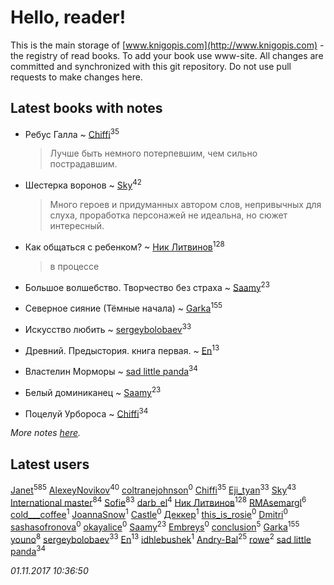 # Hello, reader!
This is the main storage of [www.knigopis.com](http://www.knigopis.com) - the registry of read books.
To add your book use www-site. All changes are committed and synchronized with this git repository.
Do not use pull requests to make changes here.


## Latest books with notes
* Ребус Галла ~ [Chiffi](users/105/105831994080785626680-google)<sup>35</sup>
    > Лучше быть немного потерпевшим, чем сильно пострадавшим.

* Шестерка воронов ~ [Sky](users/118/118049897850017649660-google)<sup>42</sup>
    > Много героев и придуманных автором слов, непривычных для слуха, проработка персонажей не идеальна, но сюжет интересный.

* Как общаться с ребенком? ~ [Ник Литвинов](users/241/241974816-vkontakte)<sup>128</sup>
    > в процессе

* Большое волшебство. Творчество без страха ~ [Saamy](users/115/115226508-vkontakte)<sup>23</sup>

* Северное сияние (Тёмные начала) ~ [Garka](users/115/115753719718250012620-google)<sup>155</sup>

* Искусство любить ~ [sergeybolobaev](users/379/37918255-vkontakte)<sup>33</sup>

* Древний. Предыстория. книга первая. ~ [En](users/333/333646551-vkontakte)<sup>13</sup>

* Властелин Морморы ~ [sad little panda](users/188/1882525281990290-facebook)<sup>34</sup>

* Белый доминиканец ~ [Saamy](users/115/115226508-vkontakte)<sup>23</sup>

* Поцелуй Урбороса ~ [Chiffi](users/105/105831994080785626680-google)<sup>34</sup>


_More notes [here](latest_books_with_notes.md)._


## Latest users
[Janet](users/108/108113656204404967440-google)<sup>585</sup> 
[AlexeyNovikov](users/170/170278332-vkontakte)<sup>40</sup> 
[coltranejohnson](users/330/330150317-vkontakte)<sup>0</sup> 
[Chiffi](users/105/105831994080785626680-google)<sup>35</sup> 
[Eji_tyan](users/235/2352103981-twitter)<sup>33</sup> 
[Sky](users/118/118049897850017649660-google)<sup>43</sup> 
[International master](users/741/74140988-vkontakte)<sup>84</sup> 
[Sofie](users/485/48568611-vkontakte)<sup>83</sup> 
[darb_el](users/184/184135339-vkontakte)<sup>4</sup> 
[Ник Литвинов](users/241/241974816-vkontakte)<sup>128</sup> 
[RMAsemargl](users/117/117414656376251989959-google)<sup>6</sup> 
[cold___coffee](users/133/133246162-vkontakte)<sup>1</sup> 
[JoannaSnow](users/700/700734347037442048-twitter)<sup>1</sup> 
[Castle](users/470/4702922780965857287-mailru)<sup>0</sup> 
[Деккер](users/726/726970827489875-facebook)<sup>1</sup> 
[this_is_rosie](users/349/34950345-vkontakte)<sup>0</sup> 
[Dmitri](users/116/116430475654644004490-google)<sup>0</sup> 
[sashasofronova](users/445/445680033-vkontakte)<sup>0</sup> 
[okayalice](users/874/8746270-vkontakte)<sup>0</sup> 
[Saamy](users/115/115226508-vkontakte)<sup>23</sup> 
[Embreys](users/435/435613843-vkontakte)<sup>0</sup> 
[conclusion](users/367/367948211-vkontakte)<sup>5</sup> 
[Garka](users/115/115753719718250012620-google)<sup>155</sup> 
[youno](users/302/302928912-vkontakte)<sup>8</sup> 
[sergeybolobaev](users/379/37918255-vkontakte)<sup>33</sup> 
[En](users/333/333646551-vkontakte)<sup>13</sup> 
[idhlebushek](users/139/139578422-vkontakte)<sup>1</sup> 
[Andry-Bal](users/109/109232883876697421544-google)<sup>25</sup> 
[rowe](users/110/110678352866444093698-google)<sup>2</sup> 
[sad little panda](users/188/1882525281990290-facebook)<sup>34</sup> 


_01.11.2017 10:36:50_
